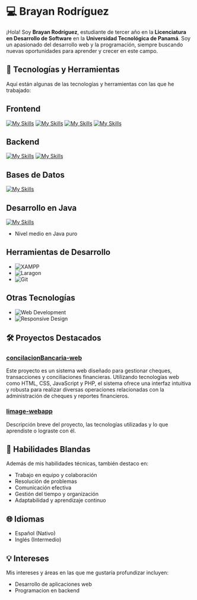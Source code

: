 # 💻 Brayan Rodríguez

¡Hola! Soy **Brayan Rodríguez**, estudiante de tercer año en la **Licenciatura en Desarrollo de Software** en la **Universidad Tecnológica de Panamá**. Soy un apasionado del desarrollo web y la programación, siempre buscando nuevas oportunidades para aprender y crecer en este campo.

## 🚀 Tecnologías y Herramientas

Aquí están algunas de las tecnologías y herramientas con las que he trabajado:
## Frontend
[![My Skills](https://skillicons.dev/icons?i=html&theme=light)](https://skillicons.dev)
[![My Skills](https://skillicons.dev/icons?i=css&theme=light)](https://skillicons.dev)
[![My Skills](https://skillicons.dev/icons?i=javascript&theme=light)](https://skillicons.dev)
[![My Skills](https://skillicons.dev/icons?i=tailwind&theme=light)](https://skillicons.dev)

## Backend
[![My Skills](https://skillicons.dev/icons?i=php&theme=light)](https://skillicons.dev)
[![My Skills](https://skillicons.dev/icons?i=laravel&theme=light)](https://skillicons.dev)

## Bases de Datos
[![My Skills](https://skillicons.dev/icons?i=mysql&theme=light)](https://skillicons.dev)

## Desarrollo en Java
[![My Skills](https://skillicons.dev/icons?i=java&theme=light)](https://skillicons.dev)
- Nivel medio en Java puro

## Herramientas de Desarrollo
- ![XAMPP](https://img.shields.io/badge/XAMPP-FB7A24?style=for-the-badge&logo=xampp&logoColor=white)
- ![Laragon](https://img.shields.io/badge/Laragon-2E2E2E?style=for-the-badge&logo=laragon&logoColor=white)
- ![Git](https://img.shields.io/badge/Git-F05032?style=for-the-badge&logo=git&logoColor=white)

## Otras Tecnologías
- ![Web Development](https://img.shields.io/badge/Web%20Development-4B4B4B?style=for-the-badge&logo=web&logoColor=white) 
- ![Responsive Design](https://img.shields.io/badge/Responsive%20Design-4B4B4B?style=for-the-badge&logo=responsive&logoColor=white)


## 🛠️ Proyectos Destacados

### [concilacionBancaria-web](#)
Este proyecto es un sistema web diseñado para gestionar cheques, transacciones y conciliaciones financieras. Utilizando tecnologías web como HTML, CSS, JavaScript y PHP, el sistema ofrece una interfaz intuitiva y robusta para realizar diversas operaciones relacionadas con la administración de cheques y reportes financieros.

### [limage-webapp](#)
Descripción breve del proyecto, las tecnologías utilizadas y lo que aprendiste o lograste con él.

## 🎯 Habilidades Blandas

Además de mis habilidades técnicas, también destaco en:

- Trabajo en equipo y colaboración
- Resolución de problemas
- Comunicación efectiva
- Gestión del tiempo y organización
- Adaptabilidad y aprendizaje continuo

## 🌐 Idiomas

- Español (Nativo)
- Inglés (Intermedio)

## 💡 Intereses

Mis intereses y áreas en las que me gustaría profundizar incluyen:

- Desarrollo de aplicaciones web
- Programacion en backend
